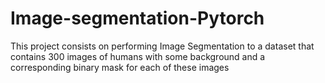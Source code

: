# Image-segmentation-Pytorch
This project consists on performing Image Segmentation to a dataset that contains 300 images of humans with some background and a corresponding binary mask for each of these images
